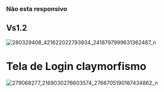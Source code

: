 ### Não esta responsivo

## Vs1.2
![280329408_421622022793934_2418797999631362487_n](https://user-images.githubusercontent.com/18168327/169673418-d5d00903-d7a7-4844-979c-af28c1e8e18c.png)

# Tela de Login claymorfismo
![279068277_2169030276603574_2766705190187434862_n](https://user-images.githubusercontent.com/18168327/169667451-0fb3400b-c60d-4feb-88f1-35eb690da4eb.png)
